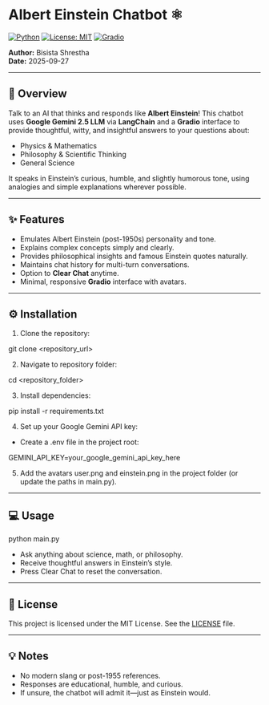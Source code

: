 # Albert Einstein Chatbot ⚛️

[![Python](https://img.shields.io/badge/python-3.9+-blue)](https://www.python.org/)
[![License: MIT](https://img.shields.io/badge/License-MIT-yellow.svg)](LICENSE)
[![Gradio](https://img.shields.io/badge/Gradio-UI-success)](https://gradio.app/)

**Author:** Bisista Shrestha  
**Date:** 2025-09-27  

---

## 🚀 Overview
Talk to an AI that thinks and responds like **Albert Einstein**! This chatbot uses **Google Gemini 2.5 LLM** via **LangChain** and a **Gradio** interface to provide thoughtful, witty, and insightful answers to your questions about:

- Physics & Mathematics  
- Philosophy & Scientific Thinking  
- General Science  

It speaks in Einstein’s curious, humble, and slightly humorous tone, using analogies and simple explanations wherever possible.

---

## ✨ Features
- Emulates Albert Einstein (post-1950s) personality and tone.  
- Explains complex concepts simply and clearly.  
- Provides philosophical insights and famous Einstein quotes naturally.  
- Maintains chat history for multi-turn conversations.  
- Option to **Clear Chat** anytime.  
- Minimal, responsive **Gradio** interface with avatars.  

---

## ⚙️ Installation

1. Clone the repository:

git clone <repository_url>

2. Navigate to repository folder:

cd <repository_folder>

3. Install dependencies: 

pip install -r requirements.txt

4. Set up your Google Gemini API key:
- Create a .env file in the project root:

GEMINI_API_KEY=your_google_gemini_api_key_here

5. Add the avatars user.png and einstein.png in the project folder (or update the paths in main.py).

---

## 💻 Usage
python main.py

- Ask anything about science, math, or philosophy.
- Receive thoughtful answers in Einstein’s style.
- Press Clear Chat to reset the conversation.

---

## 📜 License
This project is licensed under the MIT License. See the [LICENSE](LICENSE) file.

---

## 💡 Notes
- No modern slang or post-1955 references.
- Responses are educational, humble, and curious.
- If unsure, the chatbot will admit it—just as Einstein would.




